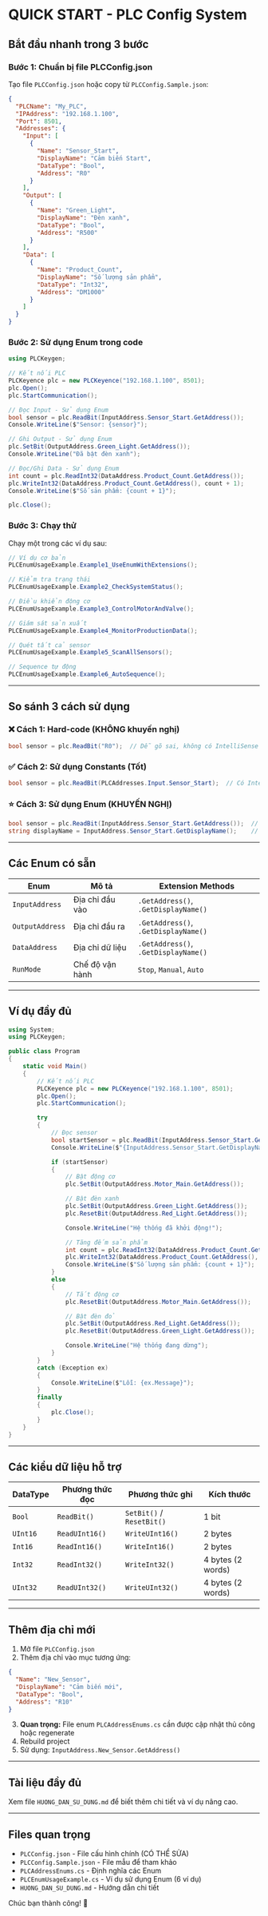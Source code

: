 # QUICK START - PLC Config System

## Bắt đầu nhanh trong 3 bước

### Bước 1: Chuẩn bị file PLCConfig.json

Tạo file `PLCConfig.json` hoặc copy từ `PLCConfig.Sample.json`:

```json
{
  "PLCName": "My_PLC",
  "IPAddress": "192.168.1.100",
  "Port": 8501,
  "Addresses": {
    "Input": [
      {
        "Name": "Sensor_Start",
        "DisplayName": "Cảm biến Start",
        "DataType": "Bool",
        "Address": "R0"
      }
    ],
    "Output": [
      {
        "Name": "Green_Light",
        "DisplayName": "Đèn xanh",
        "DataType": "Bool",
        "Address": "R500"
      }
    ],
    "Data": [
      {
        "Name": "Product_Count",
        "DisplayName": "Số lượng sản phẩm",
        "DataType": "Int32",
        "Address": "DM1000"
      }
    ]
  }
}
```

### Bước 2: Sử dụng Enum trong code

```csharp
using PLCKeygen;

// Kết nối PLC
PLCKeyence plc = new PLCKeyence("192.168.1.100", 8501);
plc.Open();
plc.StartCommunication();

// Đọc Input - Sử dụng Enum
bool sensor = plc.ReadBit(InputAddress.Sensor_Start.GetAddress());
Console.WriteLine($"Sensor: {sensor}");

// Ghi Output - Sử dụng Enum
plc.SetBit(OutputAddress.Green_Light.GetAddress());
Console.WriteLine("Đã bật đèn xanh");

// Đọc/Ghi Data - Sử dụng Enum
int count = plc.ReadInt32(DataAddress.Product_Count.GetAddress());
plc.WriteInt32(DataAddress.Product_Count.GetAddress(), count + 1);
Console.WriteLine($"Số sản phẩm: {count + 1}");

plc.Close();
```

### Bước 3: Chạy thử

Chạy một trong các ví dụ sau:

```csharp
// Ví dụ cơ bản
PLCEnumUsageExample.Example1_UseEnumWithExtensions();

// Kiểm tra trạng thái
PLCEnumUsageExample.Example2_CheckSystemStatus();

// Điều khiển động cơ
PLCEnumUsageExample.Example3_ControlMotorAndValve();

// Giám sát sản xuất
PLCEnumUsageExample.Example4_MonitorProductionData();

// Quét tất cả sensor
PLCEnumUsageExample.Example5_ScanAllSensors();

// Sequence tự động
PLCEnumUsageExample.Example6_AutoSequence();
```

---

## So sánh 3 cách sử dụng

### ❌ Cách 1: Hard-code (KHÔNG khuyến nghị)

```csharp
bool sensor = plc.ReadBit("R0");  // Dễ gõ sai, không có IntelliSense
```

### ✅ Cách 2: Sử dụng Constants (Tốt)

```csharp
bool sensor = plc.ReadBit(PLCAddresses.Input.Sensor_Start);  // Có IntelliSense
```

### ⭐ Cách 3: Sử dụng Enum (KHUYẾN NGHỊ)

```csharp
bool sensor = plc.ReadBit(InputAddress.Sensor_Start.GetAddress());  // Type-safe + IntelliSense
string displayName = InputAddress.Sensor_Start.GetDisplayName();    // Lấy tên tiếng Việt
```

---

## Các Enum có sẵn

| Enum | Mô tả | Extension Methods |
|------|-------|-------------------|
| `InputAddress` | Địa chỉ đầu vào | `.GetAddress()`, `.GetDisplayName()` |
| `OutputAddress` | Địa chỉ đầu ra | `.GetAddress()`, `.GetDisplayName()` |
| `DataAddress` | Địa chỉ dữ liệu | `.GetAddress()`, `.GetDisplayName()` |
| `RunMode` | Chế độ vận hành | `Stop`, `Manual`, `Auto` |

---

## Ví dụ đầy đủ

```csharp
using System;
using PLCKeygen;

public class Program
{
    static void Main()
    {
        // Kết nối PLC
        PLCKeyence plc = new PLCKeyence("192.168.1.100", 8501);
        plc.Open();
        plc.StartCommunication();

        try
        {
            // Đọc sensor
            bool startSensor = plc.ReadBit(InputAddress.Sensor_Start.GetAddress());
            Console.WriteLine($"{InputAddress.Sensor_Start.GetDisplayName()}: {startSensor}");

            if (startSensor)
            {
                // Bật động cơ
                plc.SetBit(OutputAddress.Motor_Main.GetAddress());

                // Bật đèn xanh
                plc.SetBit(OutputAddress.Green_Light.GetAddress());
                plc.ResetBit(OutputAddress.Red_Light.GetAddress());

                Console.WriteLine("Hệ thống đã khởi động!");

                // Tăng đếm sản phẩm
                int count = plc.ReadInt32(DataAddress.Product_Count.GetAddress());
                plc.WriteInt32(DataAddress.Product_Count.GetAddress(), count + 1);
                Console.WriteLine($"Số lượng sản phẩm: {count + 1}");
            }
            else
            {
                // Tắt động cơ
                plc.ResetBit(OutputAddress.Motor_Main.GetAddress());

                // Bật đèn đỏ
                plc.SetBit(OutputAddress.Red_Light.GetAddress());
                plc.ResetBit(OutputAddress.Green_Light.GetAddress());

                Console.WriteLine("Hệ thống đang dừng");
            }
        }
        catch (Exception ex)
        {
            Console.WriteLine($"Lỗi: {ex.Message}");
        }
        finally
        {
            plc.Close();
        }
    }
}
```

---

## Các kiểu dữ liệu hỗ trợ

| DataType | Phương thức đọc | Phương thức ghi | Kích thước |
|----------|-----------------|-----------------|------------|
| `Bool` | `ReadBit()` | `SetBit()` / `ResetBit()` | 1 bit |
| `UInt16` | `ReadUInt16()` | `WriteUInt16()` | 2 bytes |
| `Int16` | `ReadInt16()` | `WriteInt16()` | 2 bytes |
| `Int32` | `ReadInt32()` | `WriteInt32()` | 4 bytes (2 words) |
| `UInt32` | `ReadUInt32()` | `WriteUInt32()` | 4 bytes (2 words) |

---

## Thêm địa chỉ mới

1. Mở file `PLCConfig.json`
2. Thêm địa chỉ vào mục tương ứng:

```json
{
  "Name": "New_Sensor",
  "DisplayName": "Cảm biến mới",
  "DataType": "Bool",
  "Address": "R10"
}
```

3. **Quan trọng:** File enum `PLCAddressEnums.cs` cần được cập nhật thủ công hoặc regenerate
4. Rebuild project
5. Sử dụng: `InputAddress.New_Sensor.GetAddress()`

---

## Tài liệu đầy đủ

Xem file `HUONG_DAN_SU_DUNG.md` để biết thêm chi tiết và ví dụ nâng cao.

---

## Files quan trọng

- `PLCConfig.json` - File cấu hình chính (CÓ THỂ SỬA)
- `PLCConfig.Sample.json` - File mẫu để tham khảo
- `PLCAddressEnums.cs` - Định nghĩa các Enum
- `PLCEnumUsageExample.cs` - Ví dụ sử dụng Enum (6 ví dụ)
- `HUONG_DAN_SU_DUNG.md` - Hướng dẫn chi tiết

Chúc bạn thành công! 🎉
